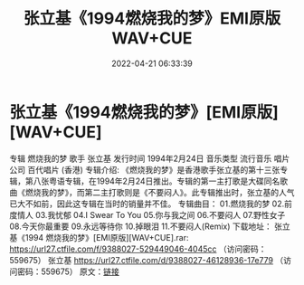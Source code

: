 ﻿---
title: 张立基《1994燃烧我的梦》EMI原版WAV+CUE
date: 2022-04-21 06:33:39
categories: WAV车载音乐、镜像
tags: 国语流行
---
# 张立基《1994燃烧我的梦》[EMI原版][WAV+CUE]

专辑
燃烧我的梦
歌手
张立基
发行时间 1994年2月24日
音乐类型 流行音乐
唱片公司 百代唱片 (香港)
专辑介绍:
《燃烧我的梦》是香港歌手张立基的第十三张专辑，第八张粤语专辑，在1994年2月24日推出。专辑的第一主打歌是大碟同名歌曲《燃烧我的梦》，而第二主打歌则是《不要闷人》。此专辑推出时，张立基的人气已大不如前，因此这专辑在当时的销量并不佳。
专辑曲目：
01.燃烧我的梦
02.前度情人
03.我忧郁
04.I Swear To You
05.你与我之间
06.不要闷人
07.野性女子
08.今天你最重要
09.永远等待你
10.掉眼泪
11.不要闷人(Remix)
下载地址：
张立基《1994
燃烧我的梦》[EMI原版][WAV+CUE].rar: https://url27.ctfile.com/f/9388027-529449046-4045cc
（访问密码：559675）
张立基
https://url27.ctfile.com/d/9388027-46128936-17e779
（访问密码：559675）
原文：[链接](https://blog.sina.com.cn/s/blog_1647c7e7601030wrw.html)